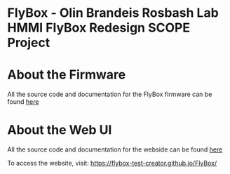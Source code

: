 # FlyBox - Olin Brandeis Rosbash Lab HMMI FlyBox Redesign SCOPE Project

# About the Firmware
All the source code and documentation for the FlyBox firmware can be found [here](https://github.com/ctallum/FlyBox-firmware)

# About the Web UI
All the source code and documentation for the webside can be found [here](https://github.com/ctallum/FlyBox/tree/main/programming-gui)

To access the website, visit:
https://flybox-test-creator.github.io/FlyBox/

